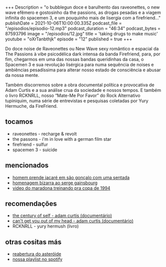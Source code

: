 +++
Description = "o bubblegun doce e barulhento das raveonettes, o new wave efêmero e gostosinho da the passions, as drogas pesadas e a viagem infinita do spacemen 3, e um pouquinho mais de lisergia com a firefriend..."
publishDate = 2021-10-06T10:00:00.335Z
podcast_file = "/episodios/episodio-12.mp3"
podcast_duration = "46:34"
podcast_bytes = 87593796
image = "/episodios/12.jpg"
title = 'taking drugs to make music'
youtube = "oXrTanbthjk"
episode = "12"
published = true
+++

Do doce noise de Raveonettes ou New Wave sexy romântico e espacial da The Passions à vibe psicodélica dark intensa da banda Firefriend, para, por fim, chegarmos em uma das nossas bandas queridinhas da casa, o Spacemen 3 e sua revolução lisérgica para numa sequência de noises e ambiências pesadíssima para alterar nosso estado de consciência e abusar da nossa mente. 

Também discorremos sobre a obra documental política e provocativa de Adam Curtis e a sua análise crua da sociedade e nossos tempos. E também o livro RCKNRLL, nosso “Mate-Me Por Favor” do Rock Alternativo tupiniquim, numa série de entrevistas e pesquisas coletadas por Yury Hermuche, da FireFriend.

## tocamos
* raveonettes - recharge & revolt
* the passons - i'm in love with a german film star
* firefriend - sulfur
* spacemen 3 - suicide

## mencionados
* [homem prende jacaré em são gonçalo com uma sentada](https://g1.globo.com/rj/rio-de-janeiro/noticia/2021/09/30/peixeiro-jacare.ghtm)
* [homenagem bizarra ao serge gainsbourg](https://m.facebook.com/story.php?story_fbid=4559410934117431&id=100001457073s405&sfnsn=wiwspwa)
* [video do maradona treinando pra copa de 1994](https://twitter.com/90sfootball/status/1443576373369507840)


## recomendações
* [the century of self - adam curtis (documentário)](https://www.youtube.com/watch?v=sYlzJO2jd9k)
* [can't get you out of my head - adam curtis (documentário)](https://www.youtube.com/watch?v=hNsoMfuZZqk)
* RCKNRLL - yury hermush (livro)

## otras cositas más
* [reabertura do asteróide](https://www.facebook.com/events/248371686184801/?ref=newsfeed)
* [nossa playlist no spotify](https://open.spotify.com/playlist/0UiztKuga6LmTAxWTsUQdw?si=fb96026bc1994d90)
